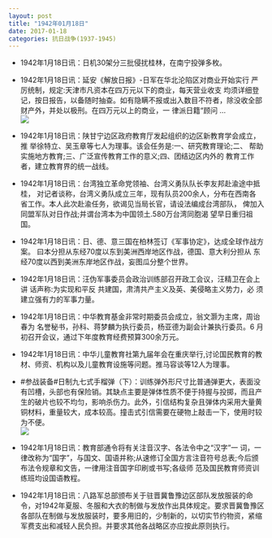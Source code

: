 ```yaml
---
layout: post
title: "1942年01月18日"
date: 2017-01-18
categories: 抗日战争(1937-1945)
---
```


<meta name="referrer" content="no-referrer" />

- 1942年1月18日讯：日机30架分三批侵扰桂林，在南宁投弹多枚。 

- 1942年1月18日讯：延安《解放日报》-日军在华北沦陷区对商业开始实行 严厉统制，规定:天津市凡资本在四万元以下的商业，每天营业收支 均须详细登记，按日报告，以备随时抽查。如有隐瞒不报或出入数目不符者，除没收全部财产外，并处以极刑。在四万元以上的商业，一 律派日籍“顾问 ... <br/><img src="https://ww3.sinaimg.cn/large/aca367d8jw1fbv2zlhvy3j20c809zdgz.jpg" />

- 1942年1月18日讯：陕甘宁边区政府教育厅发起组织的边区新教育学会成立，推 举徐特立、吴玉章等七人为理事。该会任务是:一、研究教育理论;二、 帮助实施地方教育;三、广泛宣传教育工作的意义;四、团结边区内外的 教育工作者，建立教育界的统一战线。 

- 1942年1月18日讯：台湾独立革命党领袖、台湾义勇队队长李友邦赴渝途中抵桂， 对记者谈称，台湾义勇队成立三年，现有队员200余人，分布在西南各 省工作。本人此次赴渝任务，欲谒见当局长官，请设法编成台湾部队， 俾加入同盟军队对日作战;并谓台湾本为中国领土.580万台湾同胞渴 望早日重归祖国。 

- 1942年1月18日讯：日、德、意三国在柏林签订《军事协定》，达成全球作战方案。 曰本分担从东经70度以东到美洲西岸地区作战，德国、意大利分担从 东经70度以西到美洲东岸地区作战，妄图瓜分整个世界。 

- 1942年1月18日讯：汪伪军事委员会政治训练部召开政工会议，汪精卫在会上讲 话声称:为实现和平反 共建国，肃清共产主义及英、美侵略主义势力，必 须建立强有力的军事力量。 

- 1942年1月18日讯：中华教育基金非常时期委员会成立，翁文灏为主席，周诒春为 名誉秘书，孙科、蒋梦麟为执行委员，杨亚德为副会计兼执行委员。6 月初召开会议，通过下年度教育经费预算300余万元。 

- 1942年1月18日讯：中华儿童教育社第九届年会在重庆举行,讨论国民教育的教 材、师资、机构以及儿童教育设施等问题。推马容谈等12人为理事。 

- #参战装备#日制九七式手榴弹（下）：训练弹外形尺寸比普通弹更大，表面没有凹槽，头部也有保险销。其缺点主要是弹体性质不便于持握与投掷，而且产生的破片也较不均匀，影响杀伤力。此外，引信结构复杂且弹体内采用大量黄铜材料，重量较大，成本较高。撞击式引信需要在硬物上敲击一下，使用时较为不便。 <br/><img src="https://ww3.sinaimg.cn/large/aca367d8jw1fbujx8hzryj206m0f0jss.jpg" />

- 1942年1月18日讯：教育部通令将有关注音汉字、各法令中之“汉字”一 词，一律改称为“国字”，与国文、国语并称;从速修订全国方言注音符号总表;今后颁布法令规章和文告，一律用注音国字印刷或书写;各级师 范及国民教育师资训练班均设国语教程。 

- 1942年1月18日讯：八路军总部颁布关于驻晋冀鲁豫边区部队发放服装的命令，对1942年夏服、冬服和大衣的制做与发放作出具体规定。要求晋冀鲁豫区各部队在制做与发放服装时，要多用旧的，少制新的，以切实节约物资，紧缩军费支出和减轻人民负担。并要求其他各战略区亦应按此原则执行。 

